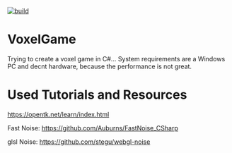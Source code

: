 [![build](https://github.com/pershingthesecond/VoxelGame/actions/workflows/build.yml/badge.svg?branch=master)](https://github.com/pershingthesecond/VoxelGame/actions/workflows/build.yml)

# VoxelGame
Trying to create a voxel game in C#...
System requirements are a Windows PC and decnt hardware, because the performance is not great.

# Used Tutorials and Resources
https://opentk.net/learn/index.html

Fast Noise:
https://github.com/Auburns/FastNoise_CSharp

glsl Noise:
https://github.com/stegu/webgl-noise
